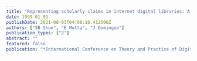 ```yaml
---
title: "Representing scholarly claims in internet digital libraries: A knowledge modelling approach"
date: 1999-01-01
publishDate: 2021-08-03T04:08:10.412506Z
authors: ["SB Shum", "E Motta", "J Domingue"]
publication_types: ["2"]
abstract: ""
featured: false
publication: "*International Conference on Theory and Practice of Digital Libraries*"
---
```


